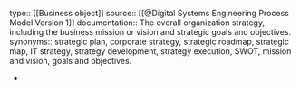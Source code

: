 type:: [[Business object]]
source:: [[@Digital Systems Engineering Process Model Version 1]]
documentation:: The overall organization strategy, including the business mission or vision and strategic goals and objectives. 
synonyms:: strategic plan, corporate strategy, strategic roadmap, strategic map, IT strategy, strategy development, strategy execution, SWOT, mission and vision, goals and objectives.

-